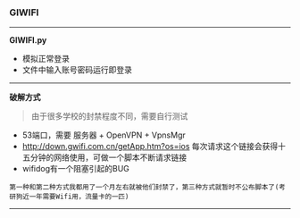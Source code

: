 ### GIWIFI
----
**GIWIFI.py** 
* 模拟正常登录
* 文件中输入账号密码运行即登录
----
**破解方式**  
> 由于很多学校的封禁程度不同，需要自行测试
* 53端口，需要 服务器 + OpenVPN + VpnsMgr
* http://down.gwifi.com.cn/getApp.htm?os=ios 每次请求这个链接会获得十五分钟的网络使用，可做一个脚本不断请求链接
* wifidog有一个阻塞引起的BUG
```
第一种和第二种方式我都用了一个月左右就被他们封禁了，第三种方式就暂时不公布脚本了(考研狗近一年需要Wifi用，流量卡的一匹)
```
----
